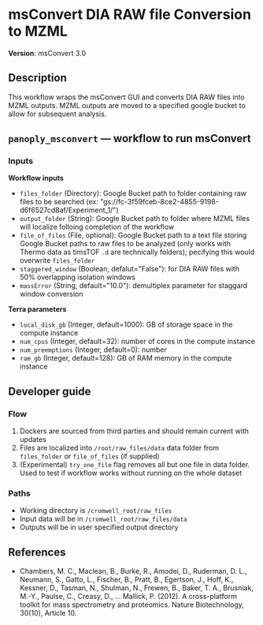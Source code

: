 # msConvert DIA RAW file Conversion to MZML
**Version**: msConvert 3.0

## Description
This workflow wraps the msConvert GUI and converts DIA RAW files into MZML outputs. MZML outputs are moved to a specified google bucket to allow for subsequent analysis.

## `panoply_msconvert` — workflow to run msConvert
### Inputs
**Workflow inputs**
- `files_folder` (Directory): Google Bucket path to folder containing raw files to be searched (ex: "gs://fc-3f59fceb-8ce2-4855-9198-d6f6527cd8af/Experiment_1/")
- `output_folder` (String): Google Bucket path to folder where MZML files will localize folloing completion of the workflow
- `file_of_files` (File, optional): Google Bucket path to a text file storing Google Bucket paths to raw files to be analyzed (only works with Thermo data as timsTOF `.d` are technically folders); pecifying this would overwrite `files_folder`
- `staggered_window` (Boolean, defalut="False"): for DIA RAW files with 50% overlapping isolation windows
- `massError` (String, default="10.0"): demultiplex parameter for staggard window conversion

**Terra parameters**
- `local_disk_gb` (Integer, default=1000): GB of storage space in the compute instance
- `num_cpus` (Integer, default=32): number of cores in the compute instance
- `num_preemptions` (Integer, default=0): number 
- `ram_gb` (Integer, default=128): GB of RAM memory in the compute instance

## Developer guide 
### Flow
1. Dockers are sourced from third parties and should remain current with updates
2. Files are localized into `/root/raw_files/data` data folder from `files_folder` or `file_of_files` (if supplied)
3. (Experimental) `try_one_file` flag removes all but one file in data folder. Used to test if workflow works without running on the whole dataset

### Paths
- Working directory is `/cromwell_root/raw_files`
- Input data will be in `/cromwell_root/raw_files/data`
- Outputs will be in user specified output directory

## References
- Chambers, M. C., Maclean, B., Burke, R., Amodei, D., Ruderman, D. L., Neumann, S., Gatto, L., Fischer, B., Pratt, B., Egertson, J., Hoff, K., Kessner, D., Tasman, N., Shulman, N., Frewen, B., Baker, T. A., Brusniak, M.-Y., Paulse, C., Creasy, D., … Mallick, P. (2012). A cross-platform toolkit for mass spectrometry and proteomics. Nature Biotechnology, 30(10), Article 10.

